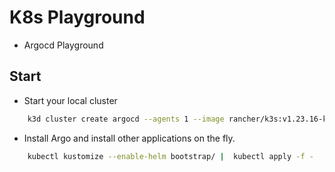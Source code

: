 # K8s Playground
- Argocd Playground



## Start

- Start your local cluster
```sh
    k3d cluster create argocd --agents 1 --image rancher/k3s:v1.23.16-k3s1
```


- Install Argo and install other applications on the fly.
```sh
    kubectl kustomize --enable-helm bootstrap/ |  kubectl apply -f -
```





